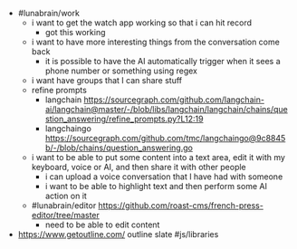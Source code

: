 - #lunabrain/work
	- i want to get the watch app working so that i can hit record
		- got this working
	- i want to have more interesting things from the conversation come back
		- it is possible to have the AI automatically trigger when it sees a phone number or something using regex
	- i want have groups that I can share stuff
	- refine prompts
		- langchain https://sourcegraph.com/github.com/langchain-ai/langchain@master/-/blob/libs/langchain/langchain/chains/question_answering/refine_prompts.py?L12:19
		- langchaingo https://sourcegraph.com/github.com/tmc/langchaingo@9c8845b/-/blob/chains/question_answering.go
	- i want to be able to put some content into a text area, edit it with my keyboard, voice or AI, and then share it with other people
		- i can upload a voice conversation that I have had with someone
		- i want to be able to highlight text and then perform some AI action on it
	- #lunabrain/editor https://github.com/roast-cms/french-press-editor/tree/master
		- need to be able to edit content
- https://www.getoutline.com/ outline slate #js/libraries